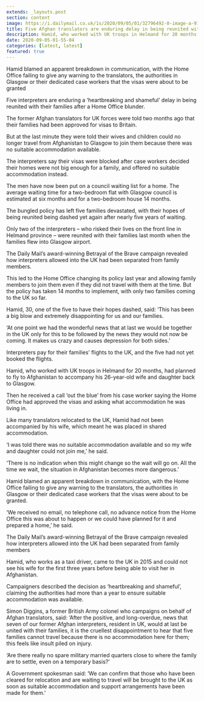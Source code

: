 ```yaml
---
extends: _layouts.post
section: content
image: https://i.dailymail.co.uk/1s/2020/09/05/01/32796492-0-image-a-91_1599265172007.jpg 
title: Five Afghan translators are enduring delay in being reunited with their families 
description: Hamid, who worked with UK troops in Helmand for 20 months, had planned to fly to Afghanistan to accompany his 26-year-old wife and daughter back to Glasgow. 
date: 2020-09-05-01-55-04 
categories: [latest, latest] 
featured: true 
--- 
```

Hamid blamed an apparent breakdown in communication, with the Home Office failing to give any warning to the translators, the authorities in Glasgow or their dedicated case workers that the visas were about to be granted

Five interpreters are enduring a ‘heartbreaking and shameful’ delay in being reunited with their families after a Home Office blunder.

The former Afghan translators for UK forces were told two months ago that their families had been approved for visas to Britain.

But at the last minute they were told their wives and children could no longer travel from Afghanistan to Glasgow to join them because there was no suitable accommodation available. 

The interpreters say their visas were blocked after case workers decided their homes were not big enough for a family, and offered no suitable accommodation instead.

The men have now been put on a council waiting list for a home. The average waiting time for a two-bedroom flat with Glasgow council is estimated at six months and for a two-bedroom house 14 months.

The bungled policy has left five families devastated, with their hopes of being reunited being dashed yet again after nearly five years of waiting. 

Only two of the interpreters – who risked their lives on the front line in Helmand province – were reunited with their families last month when the families flew into Glasgow airport.

The Daily Mail’s award-winning Betrayal of the Brave campaign revealed how interpreters allowed into the UK had been separated from family members.

This led to the Home Office changing its policy last year and allowing family members to join them even if they did not travel with them at the time. But the policy has taken 14 months to implement, with only two families coming to the UK so far.

Hamid, 30, one of the five to have their hopes dashed, said: ‘This has been a big blow and extremely disappointing for us and our families.

‘At one point we had the wonderful news that at last we would be together in the UK only for this to be followed by the news they would not now be coming. It makes us crazy and causes depression for both sides.’

Interpreters pay for their families’ flights to the UK, and the five had not yet booked the flights.

Hamid, who worked with UK troops in Helmand for 20 months, had planned to fly to Afghanistan to accompany his 26-year-old wife and daughter back to Glasgow.

Then he received a call ‘out the blue’ from his case worker saying the Home Office had approved the visas and asking what accommodation he was living in.

Like many translators relocated to the UK, Hamid had not been accompanied by his wife, which meant he was placed in shared accommodation.

‘I was told there was no suitable accommodation available and so my wife and daughter could not join me,’ he said. 

‘There is no indication when this might change so the wait will go on. All the time we wait, the situation in Afghanistan becomes more dangerous.’

Hamid blamed an apparent breakdown in communication, with the Home Office failing to give any warning to the translators, the authorities in Glasgow or their dedicated case workers that the visas were about to be granted. 

‘We received no email, no telephone call, no advance notice from the Home Office this was about to happen or we could have planned for it and prepared a home,’ he said.

The Daily Mail’s award-winning Betrayal of the Brave campaign revealed how interpreters allowed into the UK had been separated from family members

Hamid, who works as a taxi driver, came to the UK in 2015 and could not see his wife for the first three years before being able to visit her in Afghanistan.

Campaigners described the decision as ‘heartbreaking and shameful’, claiming the authorities had more than a year to ensure suitable accommodation was available.

Simon Diggins, a former British Army colonel who campaigns on behalf of Afghan translators, said: ‘After the positive, and long-overdue, news that seven of our former Afghan interpreters, resident in UK, would at last be united with their families, it is the cruellest disappointment to hear that five families cannot travel because there is no accommodation here for them; this feels like insult piled on injury.

‘Are there really no spare military married quarters close to where the family are to settle, even on a temporary basis?’

A Government spokesman said: ‘We can confirm that those who have been cleared for relocation and are waiting to travel will be brought to the UK as soon as suitable accommodation and support arrangements have been made for them.’ 

